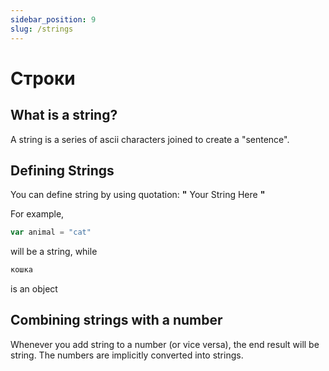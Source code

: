```yaml
---
sidebar_position: 9
slug: /strings
---
```


# Строки

## What is a string?
A string is a series of ascii characters joined to create a "sentence".


## Defining Strings

You can define string by using quotation: **"** Your String Here **"**

For example,

```jsx
var animal = "cat"
```
will be a string, while

```jsx
кошка
```
is an object


## Combining strings with a number

Whenever you add string to a number (or vice versa), the end result will be string. The numbers are implicitly converted into strings. 
